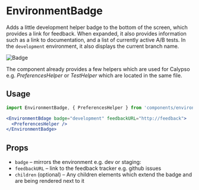 # EnvironmentBadge

Adds a little development helper badge to the bottom of the screen, which provides a link for feedback.
When expanded, it also provides information such as a link to documentation, and a list of currently active A/B tests.
In the `development` environment, it also displays the current branch name.

![Badge](https://cldup.com/eS40s3u70a.png)

The component already provides a few helpers which are used for Calypso e.g. _PreferencesHelper_ or _TestHelper_ which are located in the same file.

## Usage

```jsx
import EnvironmentBadge, { PreferencesHelper } from 'components/environment-badge';

<EnvironmentBdage badge="development" feedbackURL="http://feedback">
  <PreferencesHelper />
</EnvironmentBadge>
```

## Props

- `badge` – mirrors the environment e.g. dev or staging:
- `feedbackURL` – link to the feedback tracker e.g. github issues
- `children` (optional) – Any children elements which extend the badge and are being rendered next to it

